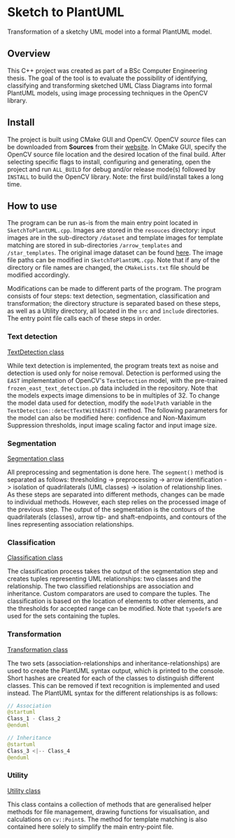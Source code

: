 # Sketch to PlantUML

Transformation of a sketchy UML model into a formal PlantUML model.

## Overview

This C++ project was created as part of a BSc Computer Engineering thesis. The goal of the tool is to evaluate the possibility of identifying, classifying and transforming sketched UML Class Diagrams into formal PlantUML models, using image processing techniques in the OpenCV library.

## Install

The project is built using CMake GUI and OpenCV. OpenCV *source* files can be downloaded from **Sources** from their [website](https://opencv.org/releases/). In CMake GUI, specify the OpenCV source file location and the desired location of the final build. After selecting specific flags to install, configuring and generating, open the project and run `ALL_BUILD` for debug and/or release mode(s) followed by `INSTALL` to build the OpenCV library. Note: the first build/install takes a long time.

## How to use
The program can be run as-is from the main entry point located in `SketchToPlantUML.cpp`.
Images are stored in the `resouces` directory: input images are in the sub-directory `/dataset` and template images for template matching are stored in sub-directories `/arrow_templates` and `/star_templates`. The original image dataset can be found [here](https://www.kaggle.com/datasets/eb72f3b6dfddec0fdf05a6e2f46116cce40e5d0d5e15f0532389d24d9f09fb70=). The image file paths can be modified in `SketchToPlantUML.cpp`. Note that if any of the directory or file names are changed, the `CMakeLists.txt` file should be modified accordingly.

Modifications can be made to different parts of the program. The program consists of four steps: text detection, segmentation, classification and transformation; the directory structure is separated based on these steps, as well as a Utility directory, all located in the `src` and `ìnclude` directories. The entry point file calls each of these steps in order.


### Text detection

[TextDetection class](include/text_detection/TextDetection.h)

While text detection is implemented, the program treats text as noise and detection is used only for noise removal. Detection is performed using the `EAST` implementation of OpenCV's `TextDetection` model, with the pre-trained  `frozen_east_text_detection.pb` data included in the repository. Note that the models expects image dimensions to be in multiples of 32. To change the model data used for detection, modify the `modelPath` variable in the `TextDetection::detectTextWithEAST()` method. The following parameters for the model can also be modified here: confidence and Non-Maximum Suppression thresholds, input image scaling factor and input image size.

### Segmentation

[Segmentation class](include/segment/Segment.h)

All preprocessing and segmentation is done here. The `segment()` method is separated as follows: thresholding -> preprocessing -> arrow identification -> isolation of quadrilaterals (UML classes) ->
isolation of relationship lines. As these steps are separated into different methods, changes can be made to individual methods. However, each step relies on the processed image of the previous step. The output of the segmentation is the contours of the quadrilaterals (classes), arrow tip- and shaft-endpoints, and contours of the lines representing association relationships.

### Classification

[Classification class](include/classify/Classsify.h)

The classification process takes the output of the segmentation step and creates tuples representing UML relationships: two classes and the relationship. The two classified relationships are association and inheritance. Custom comparators are used to compare the tuples. The classification is based on the location of elements to other elements, and the thresholds for accepted range can be modified. Note that `typedef`s are used for the sets containing the tuples.

### Transformation

[Transformation class](include/transform/Transform.h)

The two sets (association-relationships and inheritance-relationships) are used to create the PlantUML syntax output, which is printed to the console. Short hashes are created for each of the classes to distinguish different classes. This can be removed if text recognition is implemented and used instead. The PlantUML syntax for the different relationships is as follows:

```java
// Association
@startuml
Class_1 - Class_2   
@enduml

// Inheritance 
@startuml
Class_3 <|-- Class_4   
@enduml
```

### Utility

[Utility class](include/util/Util.h)

This class contains a collection of methods that are generalised helper methods for file management, drawing functions for visualisation, and calculations on `cv::Point`s. The method for template matching is also contained here solely to simplify the main entry-point file.
